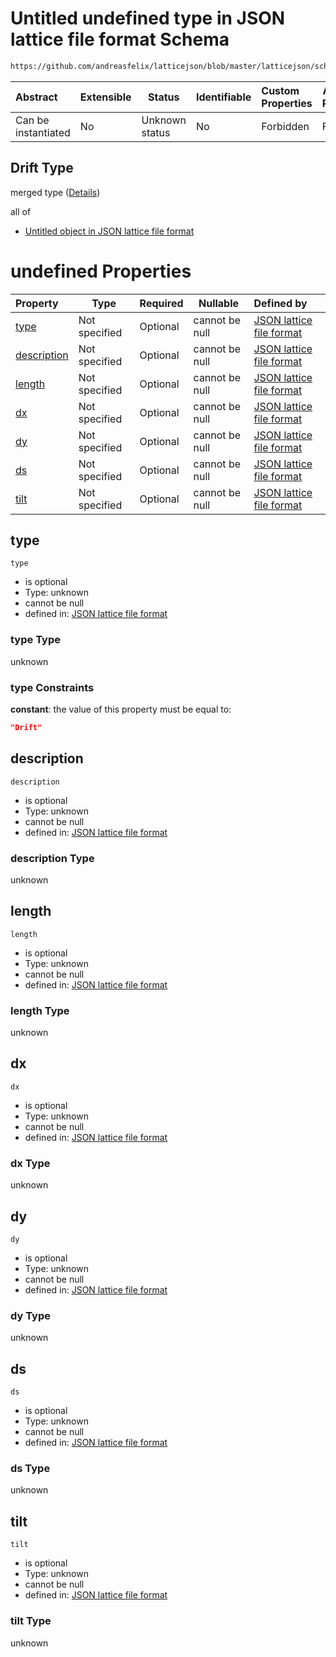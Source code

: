 # Untitled undefined type in JSON lattice file format Schema

```txt
https://github.com/andreasfelix/latticejson/blob/master/latticejson/schema.json#/definitions/Drift
```




| Abstract            | Extensible | Status         | Identifiable | Custom Properties | Additional Properties | Access Restrictions | Defined In                                              |
| :------------------ | ---------- | -------------- | ------------ | :---------------- | --------------------- | ------------------- | ------------------------------------------------------- |
| Can be instantiated | No         | Unknown status | No           | Forbidden         | Forbidden             | none                | [schema.json\*](out/schema.json "open original schema") |

## Drift Type

merged type ([Details](schema-definitions-drift.md))

all of

-   [Untitled object in JSON lattice file format](schema-definitions-element.md "check type definition")

# undefined Properties

| Property                    | Type          | Required | Nullable       | Defined by                                                                                                                                                                                                      |
| :-------------------------- | ------------- | -------- | -------------- | :-------------------------------------------------------------------------------------------------------------------------------------------------------------------------------------------------------------- |
| [type](#type)               | Not specified | Optional | cannot be null | [JSON lattice file format](schema-definitions-drift-properties-type.md "https&#x3A;//github.com/andreasfelix/latticejson/blob/master/latticejson/schema.json#/definitions/Drift/properties/type")               |
| [description](#description) | Not specified | Optional | cannot be null | [JSON lattice file format](schema-definitions-drift-properties-description.md "https&#x3A;//github.com/andreasfelix/latticejson/blob/master/latticejson/schema.json#/definitions/Drift/properties/description") |
| [length](#length)           | Not specified | Optional | cannot be null | [JSON lattice file format](schema-definitions-drift-properties-length.md "https&#x3A;//github.com/andreasfelix/latticejson/blob/master/latticejson/schema.json#/definitions/Drift/properties/length")           |
| [dx](#dx)                   | Not specified | Optional | cannot be null | [JSON lattice file format](schema-definitions-drift-properties-dx.md "https&#x3A;//github.com/andreasfelix/latticejson/blob/master/latticejson/schema.json#/definitions/Drift/properties/dx")                   |
| [dy](#dy)                   | Not specified | Optional | cannot be null | [JSON lattice file format](schema-definitions-drift-properties-dy.md "https&#x3A;//github.com/andreasfelix/latticejson/blob/master/latticejson/schema.json#/definitions/Drift/properties/dy")                   |
| [ds](#ds)                   | Not specified | Optional | cannot be null | [JSON lattice file format](schema-definitions-drift-properties-ds.md "https&#x3A;//github.com/andreasfelix/latticejson/blob/master/latticejson/schema.json#/definitions/Drift/properties/ds")                   |
| [tilt](#tilt)               | Not specified | Optional | cannot be null | [JSON lattice file format](schema-definitions-drift-properties-tilt.md "https&#x3A;//github.com/andreasfelix/latticejson/blob/master/latticejson/schema.json#/definitions/Drift/properties/tilt")               |

## type




`type`

-   is optional
-   Type: unknown
-   cannot be null
-   defined in: [JSON lattice file format](schema-definitions-drift-properties-type.md "https&#x3A;//github.com/andreasfelix/latticejson/blob/master/latticejson/schema.json#/definitions/Drift/properties/type")

### type Type

unknown

### type Constraints

**constant**: the value of this property must be equal to:

```json
"Drift"
```

## description




`description`

-   is optional
-   Type: unknown
-   cannot be null
-   defined in: [JSON lattice file format](schema-definitions-drift-properties-description.md "https&#x3A;//github.com/andreasfelix/latticejson/blob/master/latticejson/schema.json#/definitions/Drift/properties/description")

### description Type

unknown

## length




`length`

-   is optional
-   Type: unknown
-   cannot be null
-   defined in: [JSON lattice file format](schema-definitions-drift-properties-length.md "https&#x3A;//github.com/andreasfelix/latticejson/blob/master/latticejson/schema.json#/definitions/Drift/properties/length")

### length Type

unknown

## dx




`dx`

-   is optional
-   Type: unknown
-   cannot be null
-   defined in: [JSON lattice file format](schema-definitions-drift-properties-dx.md "https&#x3A;//github.com/andreasfelix/latticejson/blob/master/latticejson/schema.json#/definitions/Drift/properties/dx")

### dx Type

unknown

## dy




`dy`

-   is optional
-   Type: unknown
-   cannot be null
-   defined in: [JSON lattice file format](schema-definitions-drift-properties-dy.md "https&#x3A;//github.com/andreasfelix/latticejson/blob/master/latticejson/schema.json#/definitions/Drift/properties/dy")

### dy Type

unknown

## ds




`ds`

-   is optional
-   Type: unknown
-   cannot be null
-   defined in: [JSON lattice file format](schema-definitions-drift-properties-ds.md "https&#x3A;//github.com/andreasfelix/latticejson/blob/master/latticejson/schema.json#/definitions/Drift/properties/ds")

### ds Type

unknown

## tilt




`tilt`

-   is optional
-   Type: unknown
-   cannot be null
-   defined in: [JSON lattice file format](schema-definitions-drift-properties-tilt.md "https&#x3A;//github.com/andreasfelix/latticejson/blob/master/latticejson/schema.json#/definitions/Drift/properties/tilt")

### tilt Type

unknown
